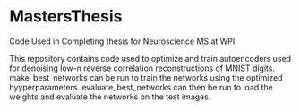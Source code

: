 # MastersThesis
Code Used in Completing thesis for Neuroscience MS at WPI

This repository contains code used to optimize and train autoencoders used for denoising low-n reverse correlation reconstructions of MNIST digits. make_best_networks can be run to train the networks using the optimized hyyperparameters. evaluate_best_networks can then be run to load the weights and evaluate the networks on the test images.
